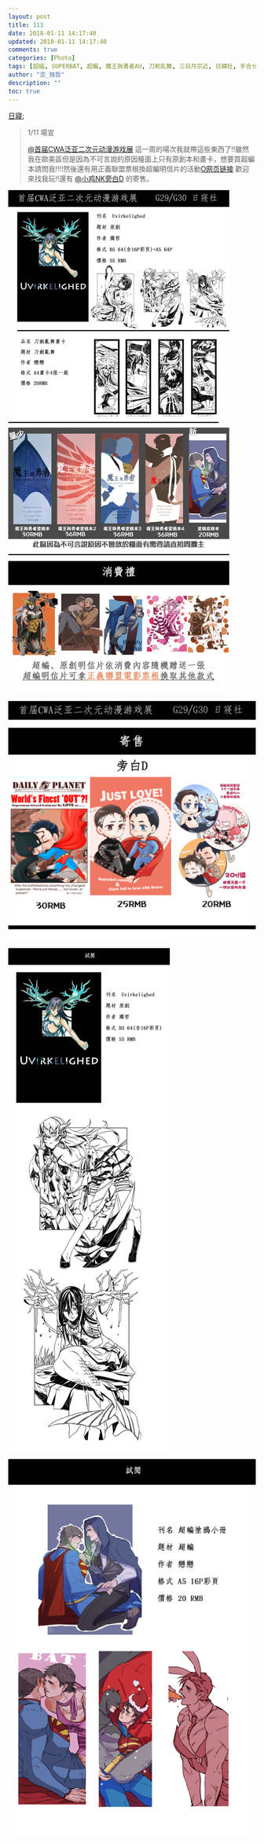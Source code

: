 ```yaml
---
layout: post
title: 113
date: 2018-01-11 14:17:40
updated: 2018-01-11 14:17:40
comments: true
categories: [Photo]
tags: [超蝠, SUPERBAT, 超蝙, 魔王與勇者AU, 刀剣乱舞, 三日月宗近, 日寢社, 手合せ]
author: "恋_独哲"
description: ""
toc: true
---
```


<p reblogfrom="reblogfrom"  ><a target="_blank" href="http://richinshe.lofter.com/post/1d458e66_1206b445"  >日寢:</a></p> 
<blockquote> 
 <p>1/11 場宣&nbsp;</p> 
 <p><a target="_blank" rel="nofollow" href="https://weibo.com/n/%E9%A6%96%E5%B1%8ACWA%E6%B3%9B%E4%BA%9A%E4%BA%8C%E6%AC%A1%E5%85%83%E5%8A%A8%E6%BC%AB%E6%B8%B8%E6%88%8F%E5%B1%95?from=feed&amp;loc=at"  >@首届CWA泛亚二次元动漫游戏展</a>&nbsp;這一周的場次我就帶這些東西了!!雖然我在歐美區但是因為不可言說的原因檯面上只有原創本和畫卡，想要買超蝙本請問我!!!!然後還有用正義聯盟票根換超蝙明信片的活動<a target="_blank" rel="nofollow" href="http://t.cn/RQLyp72"  >O网页链接</a>&nbsp;歡迎來找我玩!!還有&nbsp;<a target="_blank" rel="nofollow" href="https://weibo.com/n/%E5%B0%8F%E9%B8%A1NK%E6%97%81%E7%99%BDD?from=feed&amp;loc=at"  >@小鸡NK旁白D</a>&nbsp;的寄售。&nbsp;<br /></p> 
</blockquote>

![](https://raw.githubusercontent.com/alicewish/maple50821/master/img_YW5MWVN1NEpoZFZkSndaRHQyVXFsdHN6OHBPWThTM1hTMEVTMFB5MHVaRnc4MFFNL3NoM3NnPT0.jpg)

![](https://raw.githubusercontent.com/alicewish/maple50821/master/img_YW5MWVN1NEpoZFZkSndaRHQyVXFscHd6SHdJU01PcjREbkNHRFFsVHNGbE10WEZqQlBiSkVRPT0.jpg)

![](https://raw.githubusercontent.com/alicewish/maple50821/master/img_YW5MWVN1NEpoZFZkSndaRHQyVXFsbEduWFJVVXRtOEZ5TDUxQ3Q3d2lLZ0xJU0FTM0YvL3hBPT0.jpg)

![](https://raw.githubusercontent.com/alicewish/maple50821/master/img_YW5MWVN1NEpoZFZkSndaRHQyVXFsdENBRGF2WW81UlBUZ0E3WkZoT3JaTi9DUVZFVzdoZlBRPT0.jpg)